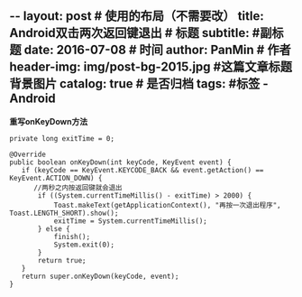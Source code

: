 --
layout:     post                            # 使用的布局（不需要改）
title:      Android双击两次返回键退出             # 标题
subtitle:      #副标题
date:       2016-07-08                      # 时间
author:     PanMin                              # 作者
header-img: img/post-bg-2015.jpg            #这篇文章标题背景图片
catalog: true                               # 是否归档
tags:                                       #标签
    - Android 
---



**重写onKeyDown方法**

```
private long exitTime = 0;

@Override
public boolean onKeyDown(int keyCode, KeyEvent event) {
   if (keyCode == KeyEvent.KEYCODE_BACK && event.getAction() == KeyEvent.ACTION_DOWN) {
      //两秒之内按返回键就会退出
       if ((System.currentTimeMillis() - exitTime) > 2000) {
           Toast.makeText(getApplicationContext(), "再按一次退出程序", Toast.LENGTH_SHORT).show();
           exitTime = System.currentTimeMillis();
       } else {
           finish();
           System.exit(0);
       }
       return true;
   }
   return super.onKeyDown(keyCode, event);
}
```